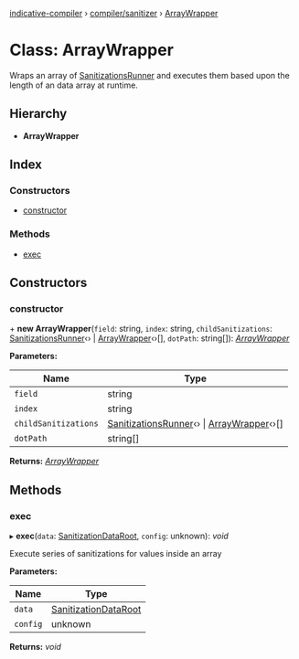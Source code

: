 [indicative-compiler](../README.md) › [compiler/sanitizer](../modules/compiler_sanitizer.md) › [ArrayWrapper](compiler_sanitizer.arraywrapper.md)

# Class: ArrayWrapper

Wraps an array of [SanitizationsRunner](compiler_sanitizer.sanitizationsrunner.md) and executes
them based upon the length of an data array at runtime.

## Hierarchy

* **ArrayWrapper**

## Index

### Constructors

* [constructor](compiler_sanitizer.arraywrapper.md#constructor)

### Methods

* [exec](compiler_sanitizer.arraywrapper.md#exec)

## Constructors

###  constructor

\+ **new ArrayWrapper**(`field`: string, `index`: string, `childSanitizations`: [SanitizationsRunner](compiler_sanitizer.sanitizationsrunner.md)‹› | [ArrayWrapper](compiler_sanitizer.arraywrapper.md)‹›[], `dotPath`: string[]): *[ArrayWrapper](compiler_sanitizer.arraywrapper.md)*

**Parameters:**

Name | Type |
------ | ------ |
`field` | string |
`index` | string |
`childSanitizations` | [SanitizationsRunner](compiler_sanitizer.sanitizationsrunner.md)‹› &#124; [ArrayWrapper](compiler_sanitizer.arraywrapper.md)‹›[] |
`dotPath` | string[] |

**Returns:** *[ArrayWrapper](compiler_sanitizer.arraywrapper.md)*

## Methods

###  exec

▸ **exec**(`data`: [SanitizationDataRoot](../modules/compiler_main.md#sanitizationdataroot), `config`: unknown): *void*

Execute series of sanitizations for values inside an array

**Parameters:**

Name | Type |
------ | ------ |
`data` | [SanitizationDataRoot](../modules/compiler_main.md#sanitizationdataroot) |
`config` | unknown |

**Returns:** *void*
